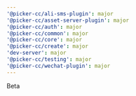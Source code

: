 ```yaml
---
'@picker-cc/ali-sms-plugin': major
'@picker-cc/asset-server-plugin': major
'@picker-cc/auth': major
'@picker-cc/common': major
'@picker-cc/core': major
'@picker-cc/create': major
'dev-server': major
'@picker-cc/testing': major
'@picker-cc/wechat-plugin': major
---
```


Beta
